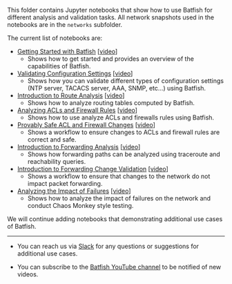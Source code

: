 This folder contains Jupyter notebooks that show how to use Batfish for different analysis and validation tasks. All network snapshots used in the notebooks are in the `networks` subfolder.

The current list of notebooks are:
- [Getting Started with Batfish](Getting%20started%20with%20Batfish.ipynb) [[video](https://www.youtube.com/watch?v=Ca7kPAtfFqo)]
  - Shows how to get started and provides an overview of the capabilities of Batfish.
- [Validating Configuration Settings](Validating%20Configuration%20Settings.ipynb) [[video](https://www.youtube.com/watch?v=qOXRaVs1Uz4)]
   - Shows how you can validate different types of configuration settings (NTP server, TACACS server, AAA, SNMP, etc...) using Batfish. 
- [Introduction to Route Analysis](Introduction%20to%20Route%20Analysis.ipynb) [[video](https://www.youtube.com/watch?v=AutkFa0xUxg)]
   - Shows how to analyze routing tables computed by Batfish.
- [Analyzing ACLs and Firewall Rules](Analyzing%20ACLs%20and%20Firewall%20Rules.ipynb) [[video](https://youtu.be/KixQYEDh33s)]
   - Shows how to use analyze ACLs and firewalls rules using Batfish. 
- [Provably Safe ACL and Firewall Changes](Provably%20Safe%20ACL%20and%20Firewall%20Changes.ipynb) [[video](https://www.youtube.com/watch?v=MJYLVL9UOWk)]
   - Shows a workflow to ensure changes to ACLs and firewall rules are correct and safe.
- [Introduction to Forwarding Analysis](Introduction%20to%20Forwarding%20Analysis.ipynb) [[video](https://youtu.be/yaJBH3ZZ5Dw)]
   - Shows how forwarding paths can be analyzed using traceroute and reachability queries.
- [Introduction to Forwarding Change Validation](Introduction%20to%20Forwarding%20Change%20Validation.ipynb) [[video](https://youtu.be/Yje70Q8R79w)]
   - Shows a workflow to ensure that changes to the network do not impact packet forwarding.
- [Analyzing the Impact of Failures](Analyzing%20the%20Impact%20of%20Failures.ipynb) [[video](https://youtu.be/1adAT6FK-UI)]
   - Shows how to analyze the impact of failures on the network and conduct Chaos Monkey style testing.
  
We will continue adding notebooks that demonstrating additional use cases of Batfish. 

------

 - You can reach us via [Slack](https://join.slack.com/t/batfish-org/shared_invite/enQtMzA0Nzg2OTAzNzQ1LTUxOTJlY2YyNTVlNGQ3MTJkOTIwZTU2YjY3YzRjZWFiYzE4ODE5ODZiNjA4NGI5NTJhZmU2ZTllOTMwZDhjMzA) for any questions or suggestions for additional use cases. 

 - You can subscribe to the [Batfish YouTube channel](https://www.youtube.com/channel/UCA-OUW_3IOt9U_s60KvmJYA) to be notified of new videos.

